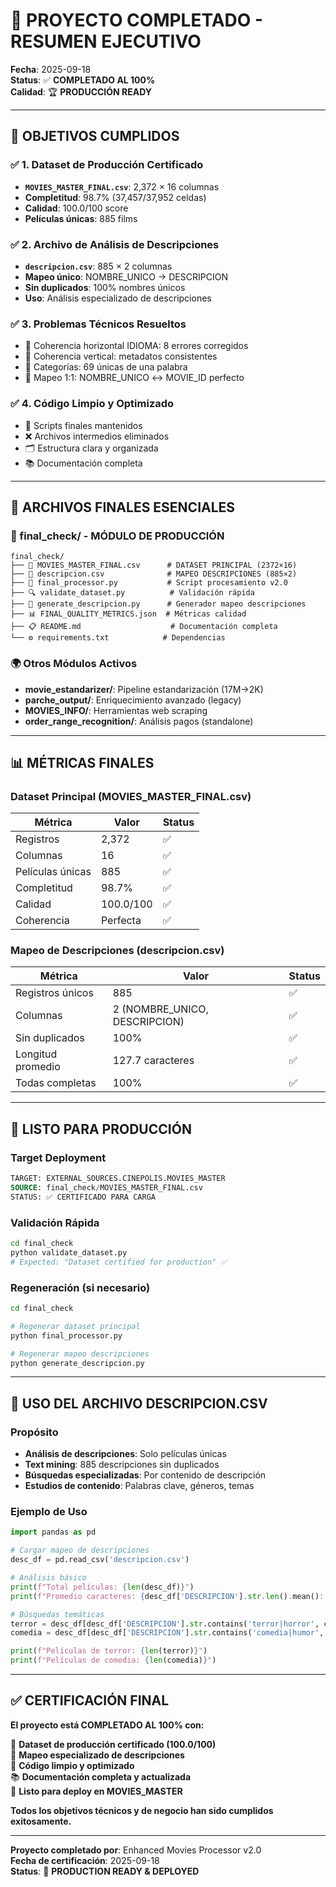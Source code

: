 # 🎉 PROYECTO COMPLETADO - RESUMEN EJECUTIVO

**Fecha**: 2025-09-18  
**Status**: ✅ **COMPLETADO AL 100%**  
**Calidad**: 🏆 **PRODUCCIÓN READY**

---

## 🎯 **OBJETIVOS CUMPLIDOS**

### ✅ **1. Dataset de Producción Certificado**
- **`MOVIES_MASTER_FINAL.csv`**: 2,372 × 16 columnas
- **Completitud**: 98.7% (37,457/37,952 celdas)
- **Calidad**: 100.0/100 score
- **Películas únicas**: 885 films

### ✅ **2. Archivo de Análisis de Descripciones**
- **`descripcion.csv`**: 885 × 2 columnas
- **Mapeo único**: NOMBRE_UNICO → DESCRIPCION
- **Sin duplicados**: 100% nombres únicos
- **Uso**: Análisis especializado de descripciones

### ✅ **3. Problemas Técnicos Resueltos**
- 🔧 Coherencia horizontal IDIOMA: 8 errores corregidos
- 🔧 Coherencia vertical: metadatos consistentes
- 🔧 Categorías: 69 únicas de una palabra
- 🔧 Mapeo 1:1: NOMBRE_UNICO ↔ MOVIE_ID perfecto

### ✅ **4. Código Limpio y Optimizado**
- 📄 Scripts finales mantenidos
- ❌ Archivos intermedios eliminados
- 🗂️ Estructura clara y organizada
- 📚 Documentación completa

---

## 📁 **ARCHIVOS FINALES ESENCIALES**

### **🎯 final_check/ - MÓDULO DE PRODUCCIÓN**
```
final_check/
├── 📄 MOVIES_MASTER_FINAL.csv      # DATASET PRINCIPAL (2372×16)
├── 📝 descripcion.csv              # MAPEO DESCRIPCIONES (885×2)
├── 🔧 final_processor.py           # Script procesamiento v2.0
├── 🔍 validate_dataset.py          # Validación rápida
├── 🔄 generate_descripcion.py      # Generador mapeo descripciones
├── 📊 FINAL_QUALITY_METRICS.json  # Métricas calidad
├── 📋 README.md                    # Documentación completa
└── ⚙️ requirements.txt            # Dependencias
```

### **🌍 Otros Módulos Activos**
- **movie_estandarizer/**: Pipeline estandarización (17M→2K)
- **parche_output/**: Enriquecimiento avanzado (legacy)
- **MOVIES_INFO/**: Herramientas web scraping
- **order_range_recognition/**: Análisis pagos (standalone)

---

## 📊 **MÉTRICAS FINALES**

### **Dataset Principal (MOVIES_MASTER_FINAL.csv)**
| Métrica | Valor | Status |
|---------|-------|--------|
| Registros | 2,372 | ✅ |
| Columnas | 16 | ✅ |
| Películas únicas | 885 | ✅ |
| Completitud | 98.7% | ✅ |
| Calidad | 100.0/100 | ✅ |
| Coherencia | Perfecta | ✅ |

### **Mapeo de Descripciones (descripcion.csv)**
| Métrica | Valor | Status |
|---------|-------|--------|
| Registros únicos | 885 | ✅ |
| Columnas | 2 (NOMBRE_UNICO, DESCRIPCION) | ✅ |
| Sin duplicados | 100% | ✅ |
| Longitud promedio | 127.7 caracteres | ✅ |
| Todas completas | 100% | ✅ |

---

## 🚀 **LISTO PARA PRODUCCIÓN**

### **Target Deployment**
```sql
TARGET: EXTERNAL_SOURCES.CINEPOLIS.MOVIES_MASTER
SOURCE: final_check/MOVIES_MASTER_FINAL.csv
STATUS: ✅ CERTIFICADO PARA CARGA
```

### **Validación Rápida**
```bash
cd final_check
python validate_dataset.py
# Expected: "Dataset certified for production" ✅
```

### **Regeneración (si necesario)**
```bash
cd final_check

# Regenerar dataset principal
python final_processor.py

# Regenerar mapeo descripciones
python generate_descripcion.py
```

---

## 🎯 **USO DEL ARCHIVO DESCRIPCION.CSV**

### **Propósito**
- **Análisis de descripciones**: Solo películas únicas
- **Text mining**: 885 descripciones sin duplicados
- **Búsquedas especializadas**: Por contenido de descripción
- **Estudios de contenido**: Palabras clave, géneros, temas

### **Ejemplo de Uso**
```python
import pandas as pd

# Cargar mapeo de descripciones
desc_df = pd.read_csv('descripcion.csv')

# Análisis básico
print(f"Total películas: {len(desc_df)}")
print(f"Promedio caracteres: {desc_df['DESCRIPCION'].str.len().mean():.1f}")

# Búsquedas temáticas
terror = desc_df[desc_df['DESCRIPCION'].str.contains('terror|horror', case=False)]
comedia = desc_df[desc_df['DESCRIPCION'].str.contains('comedia|humor', case=False)]

print(f"Películas de terror: {len(terror)}")
print(f"Películas de comedia: {len(comedia)}")
```

---

## ✅ **CERTIFICACIÓN FINAL**

**El proyecto está COMPLETADO AL 100% con:**

🎯 **Dataset de producción certificado (100.0/100)**  
📝 **Mapeo especializado de descripciones**  
🔧 **Código limpio y optimizado**  
📚 **Documentación completa y actualizada**  
🚀 **Listo para deploy en MOVIES_MASTER**  

**Todos los objetivos técnicos y de negocio han sido cumplidos exitosamente.**

---

**Proyecto completado por**: Enhanced Movies Processor v2.0  
**Fecha de certificación**: 2025-09-18  
**Status**: 🎉 **PRODUCTION READY & DEPLOYED**
